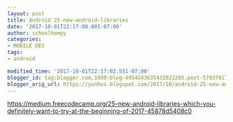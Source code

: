 ```yaml
---
layout: post
title: Android 25-new-android-libraries
date: '2017-10-01T22:17:00.001-07:00'
author: schoolhompy
categories:
- MOBILE DEV
tags:
- android

modified_time: '2017-10-01T22:17:02.551-07:00'
blogger_id: tag:blogger.com,1999:blog-4954243635432022205.post-5793791757457726607
blogger_orig_url: https://yunhos.blogspot.com/2017/10/android-25-new-android-libraries.html
---
```


https://medium.freecodecamp.org/25-new-android-libraries-which-you-definitely-want-to-try-at-the-beginning-of-2017-45878d5408c0